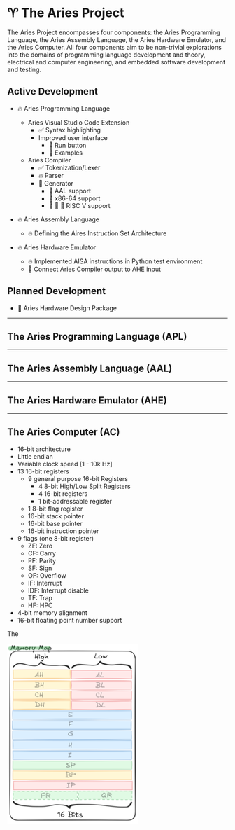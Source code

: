 # ♈ The Aries Project

The Aries Project encompasses four components: the Aries Programming Language, the Aries Assembly Language, the Aries Hardware Emulator, and the Aries Computer. All four components aim to be non-trivial explorations into the domains of programming language development and theory, electrical and computer engineering, and embedded software development and testing.

## Active Development
- :fire: Aries Programming Language
    - Aries Visual Studio Code Extension
        - :white_check_mark: Syntax highlighting
        - Improved user interface
            - :ice_cube: Run button
            - :ice_cube: Examples
    - Aries Compiler
        - :white_check_mark: Tokenization/Lexer
        - :fire: Parser
        - :ice_cube: Generator
            - :ice_cube: AAL support
            - :ice_cube: x86-64 support
            - :ice_cube: :ice_cube: :ice_cube: RISC V support

- :fire: Aries Assembly Language
    - :fire: Defining the Aires Instruction Set Architecture

- :fire: Aries Hardware Emulator
    - :fire: Implemented AISA instructions in Python test environment
    - :ice_cube: Connect Aries Compiler output to AHE input

## Planned Development

- :ice_cube: Aries Hardware Design Package

---

## The Aries Programming Language (APL)


---
## The Aries Assembly Language (AAL)


---
## The Aries Hardware Emulator (AHE)


---
## The Aries Computer (AC)
* 16-bit architecture
* Little endian
* Variable clock speed [1 - 10k Hz]
* 13 16-bit registers
    - 9 general purpose 16-bit Registers
        + 4 8-bit High/Low Split Registers
        + 4 16-bit registers
        + 1 bit-addressable register
    - 1 8-bit flag register
    - 16-bit stack pointer
    - 16-bit base pointer
    - 16-bit instruction pointer
* 9 flags (one 8-bit register)
    - ZF: Zero 
    - CF: Carry
    - PF: Parity
    - SF: Sign
    - OF: Overflow
    - IF: Interrupt
    - IDF: Interrupt disable
    - TF: Trap
    - HF: HPC
* 4-bit memory alignment
* 16-bit floating point number support

The 

<img src="https://github.com/OrionCummings/Aries/blob/main/Resources/GitHub/memory-map.PNG?raw=true" alt="The memory layout of the Aries CPU" width="300"/>